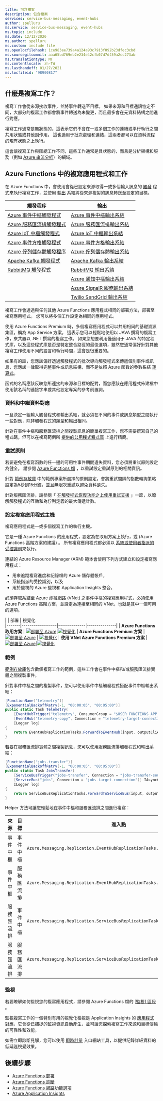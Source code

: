 ```yaml
---
title: 包含檔案
description: 包含檔案
services: service-bus-messaging, event-hubs
author: spelluru
ms.service: service-bus-messaging, event-hubs
ms.topic: include
ms.date: 12/12/2020
ms.author: spelluru
ms.custom: include file
ms.openlocfilehash: 1ce983ee739a4a124a93c7913f092b23dfec3cbd
ms.sourcegitcommit: aaa65bd769eb2e234e42cfb07d7d459a2cc273ab
ms.translationtype: MT
ms.contentlocale: zh-TW
ms.lasthandoff: 01/27/2021
ms.locfileid: "98900817"
---
```

## <a name="what-is-a-replication-task"></a>什麼是複寫工作？

複寫工作會從來源接收事件，並將事件轉送至目標。
如果來源和目標通訊協定不同，大部分的複寫工作都會將事件轉送為未變更，而且最多會在元資料結構之間進行對應。 

複寫工作通常是無狀態的，這表示它們不會在一或多個工作的連續或平行執行之間共用狀態或其他副作用。 這也適用于批次處理和連結，這兩者都可以在資料流程的現有狀態之上執行。 

這會讓複寫工作與匯總工作不同，這些工作通常是具狀態的，而且是分析架構和服務（例如 [Azure 串流分析](../articles/stream-analytics/stream-analytics-introduction.md)）的網域。

## <a name="replication-applications-and-tasks-in-azure-functions"></a>Azure Functions 中的複寫應用程式和工作

在 Azure Functions 中，會使用會從已設定來源取得一或多個輸入訊息的 [觸發](../articles/azure-functions/functions-triggers-bindings.md) 程式來執行複寫工作，並使用 [輸出](../articles/azure-functions/functions-triggers-bindings.md#binding-direction) 系結將從來源複製的訊息轉送至設定的目標。 

| 觸發程序  | 輸出 |
|----------|--------|
| [Azure 事件中樞觸發程式](../articles/azure-functions/functions-bindings-event-hubs-trigger.md?tabs=csharp) | [Azure 事件中樞輸出系結](../articles/azure-functions/functions-bindings-event-hubs-output.md?tabs=csharp) |
| [Azure 服務匯流排觸發程式](../articles/azure-functions/functions-bindings-service-bus-trigger.md?tabs=csharp) | [Azure 服務匯流排輸出系結](../articles/azure-functions/functions-bindings-service-bus-output.md?tabs=csharp)
| [Azure IoT 中樞觸發程式](../articles/azure-functions/functions-bindings-event-iot-trigger.md?tabs=csharp) | [Azure IoT 中樞輸出系結](../articles/azure-functions/functions-bindings-event-iot-output.md?tabs=csharp)
| [Azure 事件方格觸發程式](../articles/azure-functions/functions-bindings-event-grid-trigger.md?tabs=csharp) | [Azure 事件方格輸出系結](../articles/azure-functions/functions-bindings-event-grid-output.md?tabs=csharp)
| [Azure 佇列儲存體觸發程序](../articles/azure-functions/functions-bindings-storage-queue-trigger.md?tabs=csharp) | [Azure 佇列儲存體輸出系結](../articles/azure-functions/functions-bindings-storage-queue-output.md?tabs=csharp)
| [Apache Kafka 觸發程式](https://github.com/azure/azure-functions-kafka-extension) | [Apache Kafka 輸出系結](https://github.com/azure/azure-functions-kafka-extension)
| [RabbitMQ 觸發程式](https://github.com/azure/azure-functions-rabbitmq-extension) | [RabbitMQ 輸出系結](https://github.com/azure/azure-functions-rabbitmq-extension) 
| | [Azure 通知中樞輸出系結](../articles/azure-functions/functions-bindings-notification-hubs.md)
||[Azure SignalR 服務輸出系結](../articles/azure-functions/functions-bindings-signalr-service-output.md?tabs=csharp)
||[Twilio SendGrid 輸出系結](../articles/azure-functions/functions-bindings-sendgrid.md?tabs=csharp)

複寫工作會透過與任何其他 Azure Functions 應用程式相同的部署方法，部署至複寫應用程式。 您可以將多個工作設定為相同的應用程式。 

使用 Azure Functions Premium 時，多個複寫應用程式可以共用相同的基礎資源集區，稱為 App Service 方案。 這表示您可以輕鬆地使用以 JAVA 撰寫的複寫工作，來共置以 .NET 撰寫的複寫工作。 如果您想要利用僅適用于 JAVA 的特定程式庫，以及這些程式庫是否是特定整合路徑的最佳選項，雖然您通常偏好針對其他複寫工作使用不同的語言和執行時間，這會是很重要的。 

如果有的話，您應該偏好透過觸發程式的批次導向觸發程式來傳遞個別事件或訊息，您應該一律取得完整事件或訊息結構，而不是依賴 Azure 函數的參數系結 [運算式](../articles/azure-functions/functions-bindings-expressions-patterns.md)。

函式的名稱應該反映您所連接的來源和目標的配對，而您應該在應用程式佈建檔中使用該名稱的連接字串或其他設定專案的參考前置詞。 

### <a name="data-and-metadata-mapping"></a>資料和中繼資料對應

一旦決定一組輸入觸發程式和輸出系結，就必須在不同的事件或訊息類型之間執行一些對應，除非觸發程式的類型和輸出相同。

針對在事件中樞和服務匯流排之間複製訊息的簡單複寫工作，您不需要撰寫自己的程式碼，但可以在複寫範例所 [提供的公用程式程式庫](https://github.com/Azure-Samples/azure-messaging-replication-dotnet/tree/main/src/Azure.Messaging.Replication) 上進行精簡。

### <a name="retry-policy"></a>重試原則

若要避免在複寫函數的任一邊的可用性事件期間遺失資料，您必須將重試原則設定為健全。 請參閱 [Azure Functions 檔](../articles/azure-functions/functions-bindings-error-pages.md) ，以重試設定重試原則的相關資訊。 

針對 [範例存放庫](https://github.com/Azure-Samples/azure-messaging-replication-dotnet) 中的範例專案所選擇的原則設定，會將重試間隔的指數輪詢策略設定為5秒到15分鐘，並且無限次重試以避免資料遺失。 

針對服務匯流排，請參閱「 [在觸發程式恢復功能之上使用重試支援](../articles/azure-functions/functions-bindings-error-pages.md#using-retry-support-on-top-of-trigger-resilience) 」一節，以瞭解觸發程式的互動和為佇列定義的最大傳遞計數。

### <a name="setting-up-a-replication-application-host"></a>設定複寫應用程式主機

複寫應用程式是一或多個複寫工作的執行主機。 

它是一種 Azure Functions 的應用程式，設定為在取用方案上執行，或 (Azure Functions 高階方案的建議) 。 所有複寫應用程式都必須以 [系統或使用者指派的受控識別](../articles/app-service/overview-managed-identity.md)來執行。 

連結的 Azure Resource Manager (ARM) 範本會使用下列方式建立和設定複寫應用程式：

* 用來追蹤複寫進度和記錄檔的 Azure 儲存體帳戶，
* 系統指派的受控識別，以及 
* 用於監視的 Azure 監視和 Application Insights 整合。

必須存取系結至 Azure 虛擬網路 (VNet) 之事件中樞的複寫應用程式，必須使用 Azure Functions 高階方案，並設定為連接至相同的 VNet，也就是其中一個可用的選項。


|       | 部署 | 視覺化  
|-------|------------------|--------------|---------------|
| **Azure Functions 取用方案** | [![部署至 Azure](https://raw.githubusercontent.com/Azure/azure-quickstart-templates/master/1-CONTRIBUTION-GUIDE/images/deploytoazure.svg?sanitize=true)](https://portal.azure.com/#create/Microsoft.Template/uri/https%3A%2F%2Fraw.githubusercontent.com%2FAzure-Samples%2Fazure-messaging-replication-dotnet%2Fmain%2Ftemplates%2FAconsumption%2Fazuredeploy.json)|[![視覺化](https://raw.githubusercontent.com/Azure/azure-quickstart-templates/master/1-CONTRIBUTION-GUIDE/images/visualizebutton.svg?sanitize=true)](http://armviz.io/#/?load=https%3A%2F%2Fraw.githubusercontent.com%2FAzure-Samples%2Fazure-messaging-replication-dotnet%2Fmain%2Ftemplates%2Fconsumption%2Fazuredeploy.json)
| **Azure Functions Premium 方案** |[![部署至 Azure](https://raw.githubusercontent.com/Azure/azure-quickstart-templates/master/1-CONTRIBUTION-GUIDE/images/deploytoazure.svg?sanitize=true)](https://portal.azure.com/#create/Microsoft.Template/uri/https%3A%2F%2Fraw.githubusercontent.com%2FAzure-Samples%2Fazure-messaging-replication-dotnet%2Fmain%2Ftemplates%2Fpremium%2Fazuredeploy.json) | [![視覺化](https://raw.githubusercontent.com/Azure/azure-quickstart-templates/master/1-CONTRIBUTION-GUIDE/images/visualizebutton.svg?sanitize=true)](http://armviz.io/#/?load=https%3A%2F%2Fraw.githubusercontent.com%2FAzure-Samples%2Fazure-messaging-replication-dotnet%2Fmain%2Ftemplates%2Fpremium%2Fazuredeploy.json)
| **使用 VNet Azure Functions Premium 方案** | [![部署至 Azure](https://raw.githubusercontent.com/Azure/azure-quickstart-templates/master/1-CONTRIBUTION-GUIDE/images/deploytoazure.svg?sanitize=true)](https://portal.azure.com/#create/Microsoft.Template/uri/https%3A%2F%2Fraw.githubusercontent.com%2FAzure-Samples%2Fazure-messaging-replication-dotnet%2Fmain%2Ftemplates%2Fpremium-vnet%2Fazuredeploy.json)|[![視覺化](https://raw.githubusercontent.com/Azure/azure-quickstart-templates/master/1-CONTRIBUTION-GUIDE/images/visualizebutton.svg?sanitize=true)](http://armviz.io/#/?load=https%3A%2F%2Fraw.githubusercontent.com%2FAzure-Samples%2Fazure-messaging-replication-dotnet%2Fmain%2Ftemplates%2Fpremium-vnet%2Fazuredeploy.json)


### <a name="examples"></a>範例

[範例存放庫](https://github.com/Azure-Samples/azure-messaging-replication-dotnet/)包含數個複寫工作的範例，這些工作會在事件中樞和/或服務匯流排實體之間複製事件。

針對事件中樞之間的複製事件，您可以使用事件中樞觸發程式搭配事件中樞輸出系結：

```csharp
[FunctionName("telemetry")]
[ExponentialBackoffRetry(-1, "00:00:05", "00:05:00")]
public static Task Telemetry(
    [EventHubTrigger("telemetry", ConsumerGroup = "$USER_FUNCTIONS_APP_NAME.telemetry", Connection = "telemetry-source-connection")] EventData[] input,
    [EventHub("telemetry-copy", Connection = "telemetry-target-connection")] EventHubClient outputClient,
    ILogger log)
{
    return EventHubReplicationTasks.ForwardToEventHub(input, outputClient, log);
}
```

若要在服務匯流排實體之間複製訊息，您可以使用服務匯流排觸發程式和輸出系結：

```csharp
[FunctionName("jobs-transfer")]
[ExponentialBackoffRetry(-1, "00:00:05", "00:05:00")]
public static Task JobsTransfer(
    [ServiceBusTrigger("jobs-transfer", Connection = "jobs-transfer-source-connection")] Message[] input,
    [ServiceBus("jobs", Connection = "jobs-target-connection")] IAsyncCollector<Message> output,
    ILogger log)
{
    return ServiceBusReplicationTasks.ForwardToServiceBus(input, output, log);
}
```

Helper 方法可讓您輕鬆地在事件中樞和服務匯流排之間進行複寫：

| 來源      | 目標      | 進入點 
|-------------|-------------|------------------------------------------------------------------------
| 事件中樞   | 事件中樞   | `Azure.Messaging.Replication.EventHubReplicationTasks.ForwardToEventHub`
| 事件中樞   | 服務匯流排 | `Azure.Messaging.Replication.EventHubReplicationTasks.ForwardToServiceBus`
| 服務匯流排 | 事件中樞   | `Azure.Messaging.Replication.ServiceBusReplicationTasks.ForwardToEventHub`
| 服務匯流排 | 服務匯流排 | `Azure.Messaging.Replication.ServiceBusReplicationTasks.ForwardToServiceBus`


### <a name="monitoring"></a>監視

若要瞭解如何監視您的複寫應用程式，請參閱 Azure Functions 檔的 [ [監視] 區段](../articles/azure-functions/configure-monitoring.md) 。

監視複寫工作的一個特別有用的視覺化檢視是 Application Insights 的 [應用程式對應](../articles/azure-monitor/app/app-map.md)，它會從已捕捉的監視資訊自動產生，並可讓您探索複寫工作來源和目標傳輸的可靠性和效能。

如需立即診斷見解，您可以使用 [即時計量](../articles/azure-monitor/app/live-stream.md) 入口網站工具，以提供記錄詳細資料的低延遲視覺效果。

## <a name="next-steps"></a>後續步驟

* [Azure Functions 部署](../articles/azure-functions/functions-deployment-technologies.md)
* [Azure Functions 診斷](../articles/azure-functions/functions-diagnostics.md)
* [Azure Functions 網路功能選項](../articles/azure-functions/functions-networking-options.md)
* [Azure Application Insights](../articles/azure-monitor/app/app-insights-overview.md)